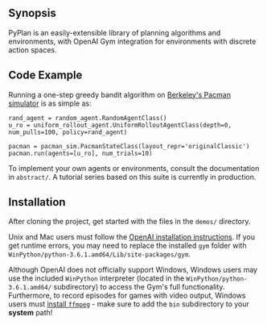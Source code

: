 ## Synopsis

PyPlan is an easily-extensible library of planning algorithms and environments, with OpenAI Gym integration for environments with discrete action spaces.

## Code Example

Running a one-step greedy bandit algorithm on [Berkeley's Pacman simulator](http://ai.berkeley.edu/project_overview.html) is as simple as:

```
rand_agent = random_agent.RandomAgentClass()
u_ro = uniform_rollout_agent.UniformRolloutAgentClass(depth=0, num_pulls=100, policy=rand_agent)

pacman = pacman_sim.PacmanStateClass(layout_repr='originalClassic')
pacman.run(agents=[u_ro], num_trials=10)
```

To implement your own agents or environments, consult the documentation in `abstract/`. A tutorial series based on this suite is currently in production.

## Installation

After cloning the project, get started with the files in the `demos/` directory. 

Unix and Mac users must follow the [OpenAI installation instructions](https://github.com/openai/gym#installation). If you get runtime errors, you may need to replace the installed `gym` folder with `WinPython/python-3.6.1.amd64/Lib/site-packages/gym`.

Although OpenAI does not officially support Windows, Windows users may use the included `WinPython` interpreter (located in the `WinPython/python-3.6.1.amd64/` subdirectory) to access the Gym's full functionality. Furthermore, to record episodes for games with video output, Windows users must [install `ffmpeg`](http://www.wikihow.com/Install-FFmpeg-on-Windows) - make sure to add the `bin` subdirectory to your **system** path!
